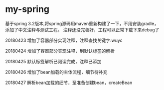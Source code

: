 # my-spring
基于spring 3.2版本,将spring源码用maven重新构建了一下，不用安装gradle，添加了中文注释与测试工程。
注释还没完善好，工程可以正常下载下来debug了

20180423
增加了容器部分实现注释，注释查找关键字:wuyc

20180424
增加了容器部分实现注释，到默认标签的解析

20180425
默认标签解析已阅读完成，注释已添加

20180426
增加了bean加载的主体流程，细节待补充

20180427
解析bean加载的细节，至准备创建bean，createBean
